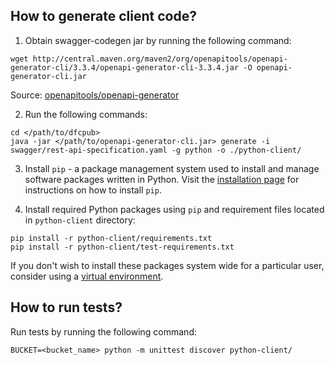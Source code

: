 ## How to generate client code?

1. Obtain swagger-codegen jar by running the following command:

```shell
wget http://central.maven.org/maven2/org/openapitools/openapi-generator-cli/3.3.4/openapi-generator-cli-3.3.4.jar -O openapi-generator-cli.jar
```

Source: [openapitools/openapi-generator](https://github.com/openapitools/openapi-generator)

2. Run the following commands:

```shell
cd </path/to/dfcpub>
java -jar </path/to/openapi-generator-cli.jar> generate -i swagger/rest-api-specification.yaml -g python -o ./python-client/
```

3. Install `pip` - a package management system used to install and manage software packages written in Python. Visit the [installation page](https://pip.pypa.io/en/stable/installing/) for instructions on how to install `pip`.

4. Install required Python packages using `pip` and requirement files located in `python-client` directory:

```shell
pip install -r python-client/requirements.txt
pip install -r python-client/test-requirements.txt
```

If you don't wish to install these packages system wide for a particular user, consider using a [virtual environment](https://pypi.org/project/virtualenv/).

## How to run tests?

Run tests by running the following command:

```shell
BUCKET=<bucket_name> python -m unittest discover python-client/
```
